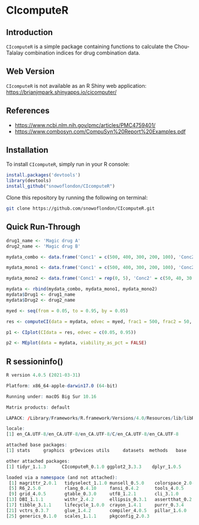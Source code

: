 # CIcomputeR

## Introduction

`CIcomputeR` is a simple package containing functions to calculate the Chou-Talalay combination indices for drug combination data. 

## Web Version

`CIcomputeR` is not available as an R Shiny web application:  https://brianjmpark.shinyapps.io/cicomputer/

## References

* https://www.ncbi.nlm.nih.gov/pmc/articles/PMC4759401/
* https://www.combosyn.com/CompuSyn%20Report%20Examples.pdf

## Installation

To install `CIcomputeR`, simply run in your R console:

``` r
install.packages('devtools')
library(devtools)
install_github("snowoflondon/CIcomputeR")
```

Clone this repository by running the following on terminal:

``` bash
git clone https://github.com/snowoflondon/CIcomputeR.git
```

## Quick Run-Through

```r
drug1_name <- 'Magic drug A'
drug2_name <- 'Magic drug B'

mydata_combo <- data.frame('Conc1' = c(500, 400, 300, 200, 100), 'Conc2' = c(50, 40, 30, 20, 10), 'Response' = c(0.042, 0.122, 0.259, 0.532, 0.818))

mydata_mono1 <- data.frame('Conc1' = c(500, 400, 300, 200, 100), 'Conc2' = rep(0, 5), 'Response' = c(0.024, 0.256, 0.633, 0.678, 0.932))

mydata_mono2 <- data.frame('Conc1' = rep(0, 5), 'Conc2' = c(50, 40, 30, 20, 10), 'Response' = c(0.193, 0.244, 0.563, 0.750, 0.921))

mydata <- rbind(mydata_combo, mydata_mono1, mydata_mono2)
mydata$Drug1 <- drug1_name
mydata$Drug2 <- drug2_name

myed <- seq(from = 0.05, to = 0.95, by = 0.05)

res <- computeCI(data = mydata, edvec = myed, frac1 = 500, frac2 = 50, viability_as_pct = FALSE)

p1 <- CIplot(CIdata = res, edvec = c(0.05, 0.95))

p2 <- MEplot(data = mydata, viability_as_pct = FALSE)

```


## R sessioninfo()

``` r
R version 4.0.5 (2021-03-31)

Platform: x86_64-apple-darwin17.0 (64-bit)

Running under: macOS Big Sur 10.16

Matrix products: default

LAPACK: /Library/Frameworks/R.framework/Versions/4.0/Resources/lib/libRlapack.dylib

locale:
[1] en_CA.UTF-8/en_CA.UTF-8/en_CA.UTF-8/C/en_CA.UTF-8/en_CA.UTF-8

attached base packages:
[1] stats     graphics  grDevices utils     datasets  methods   base     

other attached packages:
[1] tidyr_1.1.3      CIcomputeR_0.1.0 ggplot2_3.3.3    dplyr_1.0.5     

loaded via a namespace (and not attached):
 [1] magrittr_2.0.1   tidyselect_1.1.0 munsell_0.5.0    colorspace_2.0-0
 [5] R6_2.5.0         rlang_0.4.10     fansi_0.4.2      tools_4.0.5     
 [9] grid_4.0.5       gtable_0.3.0     utf8_1.2.1       cli_3.1.0       
[13] DBI_1.1.1        withr_2.4.2      ellipsis_0.3.1   assertthat_0.2.1
[17] tibble_3.1.1     lifecycle_1.0.0  crayon_1.4.1     purrr_0.3.4     
[21] vctrs_0.3.7      glue_1.4.2       compiler_4.0.5   pillar_1.6.0    
[25] generics_0.1.0   scales_1.1.1     pkgconfig_2.0.3 
```
